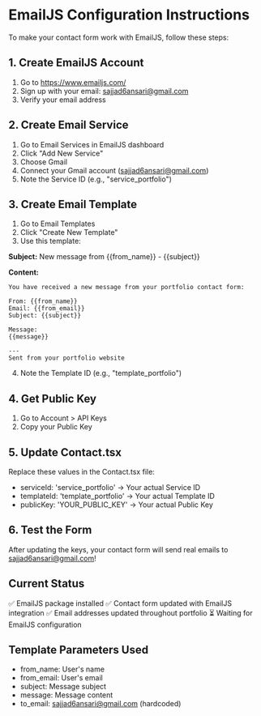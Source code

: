 # EmailJS Configuration Instructions

To make your contact form work with EmailJS, follow these steps:

## 1. Create EmailJS Account
1. Go to https://www.emailjs.com/
2. Sign up with your email: sajjad6ansari@gmail.com
3. Verify your email address

## 2. Create Email Service
1. Go to Email Services in EmailJS dashboard
2. Click "Add New Service"
3. Choose Gmail
4. Connect your Gmail account (sajjad6ansari@gmail.com)
5. Note the Service ID (e.g., "service_portfolio")

## 3. Create Email Template
1. Go to Email Templates
2. Click "Create New Template" 
3. Use this template:

**Subject:** New message from {{from_name}} - {{subject}}

**Content:**
```
You have received a new message from your portfolio contact form:

From: {{from_name}}
Email: {{from_email}}
Subject: {{subject}}

Message:
{{message}}

---
Sent from your portfolio website
```

4. Note the Template ID (e.g., "template_portfolio")

## 4. Get Public Key
1. Go to Account > API Keys
2. Copy your Public Key

## 5. Update Contact.tsx
Replace these values in the Contact.tsx file:
- serviceId: 'service_portfolio' → Your actual Service ID
- templateId: 'template_portfolio' → Your actual Template ID  
- publicKey: 'YOUR_PUBLIC_KEY' → Your actual Public Key

## 6. Test the Form
After updating the keys, your contact form will send real emails to sajjad6ansari@gmail.com!

## Current Status
✅ EmailJS package installed
✅ Contact form updated with EmailJS integration
✅ Email addresses updated throughout portfolio
⏳ Waiting for EmailJS configuration

## Template Parameters Used
- from_name: User's name
- from_email: User's email
- subject: Message subject
- message: Message content
- to_email: sajjad6ansari@gmail.com (hardcoded)